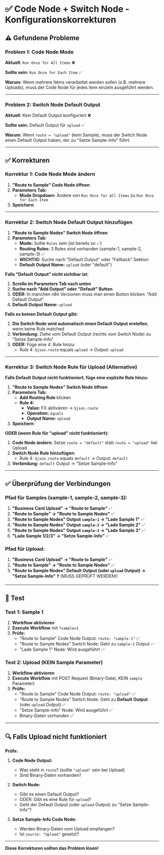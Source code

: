 # ✅ Code Node + Switch Node - Konfigurationskorrekturen

## ⚠️ Gefundene Probleme

### Problem 1: Code Node Mode

**Aktuell:** `Run Once for All Items` ❌

**Sollte sein:** `Run Once for Each Item` ✅

**Warum:** Wenn mehrere Items verarbeitet werden sollen (z.B. mehrere Uploads), muss der Code Node für jedes Item einzeln ausgeführt werden.

---

### Problem 2: Switch Node Default Output

**Aktuell:** Kein Default Output konfiguriert ❌

**Sollte sein:** Default Output für `upload` ✅

**Warum:** Wenn `route = "upload"` (kein Sample), muss der Switch Node einen Default Output haben, der zu "Setze Sample-Info" führt.

---

## ✅ Korrekturen

### Korrektur 1: Code Node Mode ändern

1. **"Route to Sample" Code Node öffnen**
2. **Parameters Tab:**
   - **Mode Dropdown:** Ändere von `Run Once for All Items` zu `Run Once for Each Item`
3. **Speichern**

---

### Korrektur 2: Switch Node Default Output hinzufügen

1. **"Route to Sample Nodes" Switch Node öffnen**
2. **Parameters Tab:**
   - **Mode:** Sollte `Rules` sein (ist bereits so ✅)
   - **Routing Rules:** 3 Rules sind vorhanden (sample-1, sample-2, sample-3) ✅
   - **WICHTIG:** Suche nach "Default Output" oder "Fallback" Sektion
   - **Default Output Name:** `upload` (oder "default")

**Falls "Default Output" nicht sichtbar ist:**

1. **Scrolle im Parameters Tab nach unten**
2. **Suche nach "Add Output" oder "Default" Button**
3. **ODER:** In manchen n8n Versionen muss man einen Button klicken: "Add Default Output"
4. **Default Output Name:** `upload`

**Falls es keinen Default Output gibt:**

1. **Die Switch Node wird automatisch einen Default Output erstellen**, wenn keine Rule matched
2. **Verbindung:** Ziehe vom Default Output (rechts vom Switch Node) zu "Setze Sample-Info"
3. **ODER:** Füge eine 4. Rule hinzu:
   - Rule 4: `$json.route` equals `upload` → Output: `upload`

---

### Korrektur 3: Switch Node Rule für Upload (Alternative)

**Falls Default Output nicht funktioniert, füge eine explizite Rule hinzu:**

1. **"Route to Sample Nodes" Switch Node öffnen**
2. **Parameters Tab:**
   - **Add Routing Rule** klicken
   - **Rule 4:**
     - **Value:** FX aktivieren → `$json.route`
     - **Operation:** `equals`
     - **Output Name:** `upload`
3. **Speichern**

**ODER (wenn Rule für "upload" nicht funktioniert):**

1. **Code Node ändern:** Setze `route = "default"` statt `route = "upload"` bei Upload
2. **Switch Node Rule hinzufügen:**
   - Rule 4: `$json.route` equals `default` → Output: `default`
3. **Verbindung:** `default` Output → "Setze Sample-Info"

---

## ✅ Überprüfung der Verbindungen

### Pfad für Samples (sample-1, sample-2, sample-3):

1. **"Business Card Upload" → "Route to Sample"** ✅
2. **"Route to Sample" → "Route to Sample Nodes"** ✅
3. **"Route to Sample Nodes" Output `sample-1` → "Lade Sample 1"** ✅
4. **"Route to Sample Nodes" Output `sample-2` → "Lade Sample 2"** ✅
5. **"Route to Sample Nodes" Output `sample-3` → "Lade Sample 3"** ✅
6. **"Lade Sample 1/2/3" → "Setze Sample-Info"** ✅

### Pfad für Upload:

1. **"Business Card Upload" → "Route to Sample"** ✅
2. **"Route to Sample" → "Route to Sample Nodes"** ✅
3. **"Route to Sample Nodes" Default Output (oder `upload` Output) → "Setze Sample-Info"** ❓ (MUSS GEPRÜFT WERDEN!)

---

## 🧪 Test

### Test 1: Sample 1

1. **Workflow aktivieren**
2. **Execute Workflow** mit `?sample=1`
3. **Prüfe:**
   - "Route to Sample" Code Node Output: `route: "sample-1"` ✅
   - "Route to Sample Nodes" Switch Node: Geht zu `sample-1` Output ✅
   - "Lade Sample 1" Node: Wird ausgeführt ✅

### Test 2: Upload (KEIN Sample Parameter)

1. **Workflow aktivieren**
2. **Execute Workflow** mit POST Request (Binary-Datei, KEIN `sample` Parameter)
3. **Prüfe:**
   - "Route to Sample" Code Node Output: `route: "upload"` ✅
   - "Route to Sample Nodes" Switch Node: Geht zu **Default Output** (oder `upload` Output) ✅
   - "Setze Sample-Info" Node: Wird ausgeführt ✅
   - Binary-Daten vorhanden ✅

---

## 🔍 Falls Upload nicht funktioniert

**Prüfe:**

1. **Code Node Output:**
   - Was steht in `route`? (sollte `"upload"` sein bei Upload)
   - Sind Binary-Daten vorhanden?

2. **Switch Node:**
   - Gibt es einen Default Output?
   - ODER: Gibt es eine Rule für `upload`?
   - Geht der Default Output (oder `upload` Output) zu "Setze Sample-Info"?

3. **Setze Sample-Info Code Node:**
   - Werden Binary-Daten vom Upload empfangen?
   - Ist `source: "Upload"` gesetzt?

---

**Diese Korrekturen sollten das Problem lösen!**

